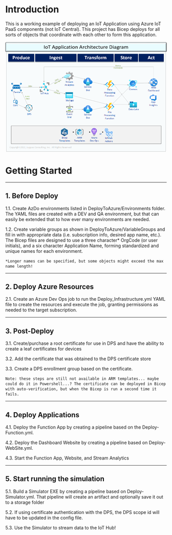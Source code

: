
# Introduction 
This is a working example of deploying an IoT Application using Azure IoT PaaS components (not IoT Central).
This project has Bicep deploys for all sorts of objects that coordinate with each other to form this application.

![Verified Certificate](./Docs/IoTExampleArchitecture.png)

# Getting Started
---

## 1. Before Deploy
1.1. Create AzDo environments listed in DeployToAzure/Environments folder. The YAML files are created with a DEV and QA environment, but that can easily be extended that to how ever many environments are needed.

1.2. Create variable groups as shown in DeployToAzure/VariableGroups and fill in with appropriate data (i.e. subscription info, desired app name, etc.). The Bicep files are designed to use a three character* OrgCode (or user initials), and a six character Application Name, forming standardized and unique names for each environment. 

    *Longer names can be specified, but some objects might exceed the max name length!

---
## 2. Deploy Azure Resources
2.1. Create an Azure Dev Ops job to run the Deploy_Infrastructure.yml YAML file to create the resources and execute the job, granting permissions as needed to the target subscription.

---
## 3. Post-Deploy
3.1. Create/purchase a root certificate for use in DPS and have the ability to create a leaf certificates for devices

3.2. Add the certificate that was obtained to the DPS certificate store

3.3. Create a DPS enrollment group based on the certificate. 

    Note: these steps are still not available in ARM templates... maybe could do it in Powershell...? The certificate can be deployed in Bicep with auto-verification, but when the Bicep is run a second time it fails.

---
## 4. Deploy Applications
4.1. Deploy the Function App by creating a pipeline based on the Deploy-Function.yml.

4.2. Deploy the Dashboard Website by creating a pipeline based on Deploy-WebSite.yml.

4.3. Start the Function App, Website, and Stream Analytics

---
## 5. Start running the simulation
5.1. Build a Simulator EXE by creating a pipeline based on Deploy-Simulator.yml. That pipeline will create an artifact and optionally save it out to a storage folder

5.2. If using certificate authentication with the DPS, the DPS scope id will have to be updated in the config file.

5.3. Use the Simulator to stream data to the IoT Hub! 
